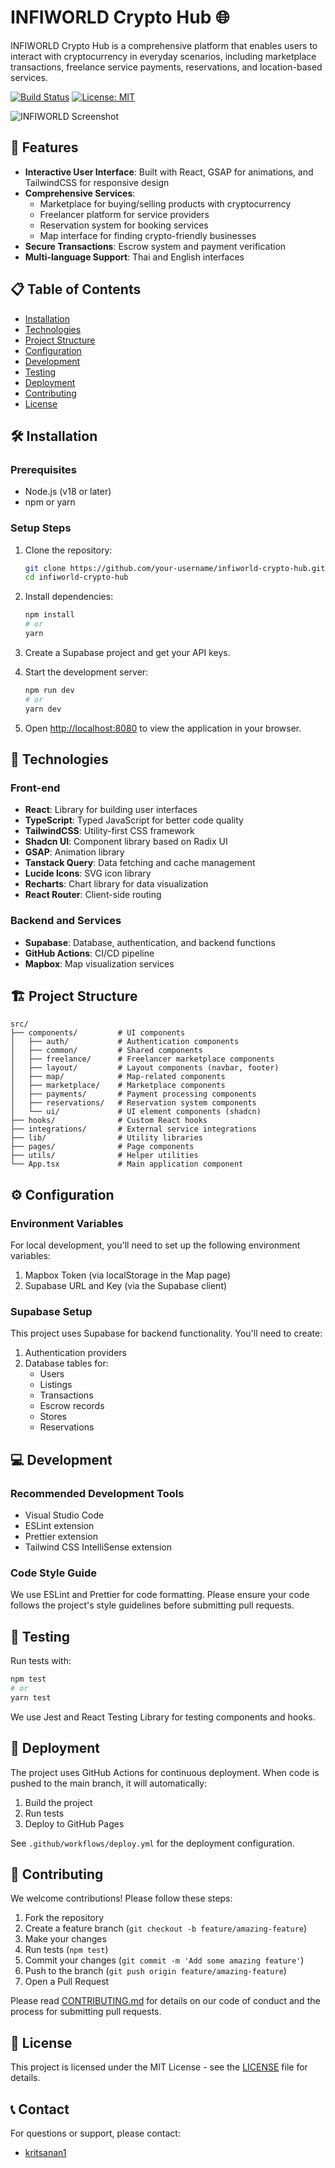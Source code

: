 
# INFIWORLD Crypto Hub 🌐

INFIWORLD Crypto Hub is a comprehensive platform that enables users to interact with cryptocurrency in everyday scenarios, including marketplace transactions, freelance service payments, reservations, and location-based services.

[![Build Status](https://img.shields.io/badge/build-passing-brightgreen)](https://github.com/infiworld-crypto-hub)
[![License: MIT](https://img.shields.io/badge/License-MIT-yellow.svg)](https://opensource.org/licenses/MIT)

![INFIWORLD Screenshot](./public/assets/marketplace/ChatGPT%20Image%203%20%E0%B8%9E.%E0%B8%84.%202568%2018_28_43.png)

## 🚀 Features

- **Interactive User Interface**: Built with React, GSAP for animations, and TailwindCSS for responsive design
- **Comprehensive Services**:
  - Marketplace for buying/selling products with cryptocurrency
  - Freelancer platform for service providers
  - Reservation system for booking services
  - Map interface for finding crypto-friendly businesses
- **Secure Transactions**: Escrow system and payment verification
- **Multi-language Support**: Thai and English interfaces

## 📋 Table of Contents

- [Installation](#installation)
- [Technologies](#technologies)
- [Project Structure](#project-structure)
- [Configuration](#configuration)
- [Development](#development)
- [Testing](#testing)
- [Deployment](#deployment)
- [Contributing](#contributing)
- [License](#license)

## 🛠️ Installation

### Prerequisites

- Node.js (v18 or later)
- npm or yarn

### Setup Steps

1. Clone the repository:
   ```bash
   git clone https://github.com/your-username/infiworld-crypto-hub.git
   cd infiworld-crypto-hub
   ```

2. Install dependencies:
   ```bash
   npm install
   # or
   yarn
   ```

3. Create a Supabase project and get your API keys.

4. Start the development server:
   ```bash
   npm run dev
   # or
   yarn dev
   ```

5. Open [http://localhost:8080](http://localhost:8080) to view the application in your browser.

## 🔧 Technologies

### Front-end
- **React**: Library for building user interfaces
- **TypeScript**: Typed JavaScript for better code quality
- **TailwindCSS**: Utility-first CSS framework
- **Shadcn UI**: Component library based on Radix UI
- **GSAP**: Animation library
- **Tanstack Query**: Data fetching and cache management
- **Lucide Icons**: SVG icon library
- **Recharts**: Chart library for data visualization
- **React Router**: Client-side routing

### Backend and Services
- **Supabase**: Database, authentication, and backend functions
- **GitHub Actions**: CI/CD pipeline
- **Mapbox**: Map visualization services

## 🏗️ Project Structure

```
src/
├── components/         # UI components
│   ├── auth/           # Authentication components
│   ├── common/         # Shared components
│   ├── freelance/      # Freelancer marketplace components
│   ├── layout/         # Layout components (navbar, footer)
│   ├── map/            # Map-related components
│   ├── marketplace/    # Marketplace components
│   ├── payments/       # Payment processing components
│   ├── reservations/   # Reservation system components
│   └── ui/             # UI element components (shadcn)
├── hooks/              # Custom React hooks
├── integrations/       # External service integrations
├── lib/                # Utility libraries
├── pages/              # Page components
├── utils/              # Helper utilities
└── App.tsx             # Main application component
```

## ⚙️ Configuration

### Environment Variables

For local development, you'll need to set up the following environment variables:

1. Mapbox Token (via localStorage in the Map page)
2. Supabase URL and Key (via the Supabase client)

### Supabase Setup

This project uses Supabase for backend functionality. You'll need to create:

1. Authentication providers
2. Database tables for:
   - Users
   - Listings
   - Transactions
   - Escrow records
   - Stores
   - Reservations

## 💻 Development

### Recommended Development Tools

- Visual Studio Code
- ESLint extension
- Prettier extension
- Tailwind CSS IntelliSense extension

### Code Style Guide

We use ESLint and Prettier for code formatting. Please ensure your code follows the project's style guidelines before submitting pull requests.

## 🧪 Testing

Run tests with:

```bash
npm test
# or
yarn test
```

We use Jest and React Testing Library for testing components and hooks.

## 🚢 Deployment

The project uses GitHub Actions for continuous deployment. When code is pushed to the main branch, it will automatically:

1. Build the project
2. Run tests
3. Deploy to GitHub Pages

See `.github/workflows/deploy.yml` for the deployment configuration.

## 👥 Contributing

We welcome contributions! Please follow these steps:

1. Fork the repository
2. Create a feature branch (`git checkout -b feature/amazing-feature`)
3. Make your changes
4. Run tests (`npm test`)
5. Commit your changes (`git commit -m 'Add some amazing feature'`)
6. Push to the branch (`git push origin feature/amazing-feature`)
7. Open a Pull Request

Please read [CONTRIBUTING.md](CONTRIBUTING.md) for details on our code of conduct and the process for submitting pull requests.

## 📄 License

This project is licensed under the MIT License - see the [LICENSE](LICENSE) file for details.

## 📞 Contact

For questions or support, please contact:
- [kritsanan1](https://github.com/kritsanan1)
